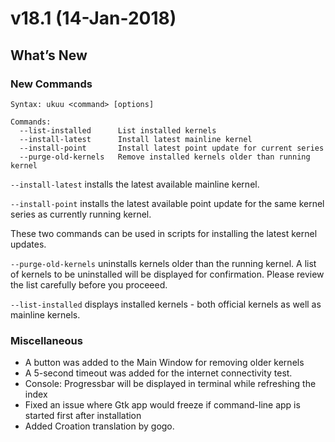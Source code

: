 # v18.1 (14-Jan-2018)

## What’s New

### **New Commands**

```
Syntax: ukuu <command> [options]

Commands:
  --list-installed      List installed kernels
  --install-latest      Install latest mainline kernel
  --install-point       Install latest point update for current series
  --purge-old-kernels   Remove installed kernels older than running kernel
```

`--install-latest` installs the latest available mainline kernel.

`--install-point`  installs the latest available point update for the same kernel series as currently running kernel.

These two commands can be used in scripts for installing the latest kernel updates.

`--purge-old-kernels` uninstalls kernels older than the running kernel. A list of kernels to be uninstalled will be displayed for confirmation. Please review the list carefully before you proceeed.

`--list-installed` displays installed kernels - both official kernels as well as mainline kernels.

### Miscellaneous

* A button was added to the Main Window for removing older kernels
* A 5-second timeout was added for the internet connectivity test.
* Console: Progressbar will be displayed in terminal while refreshing the index 
* Fixed an issue where Gtk app would freeze if command-line app is started first after installation
* Added Croation translation by gogo.



